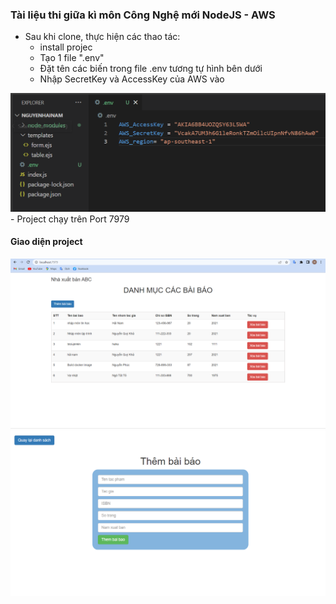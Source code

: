 ### Tài liệu thi giữa kì môn Công Nghệ mới NodeJS - AWS
- Sau khi clone, thực hiện các thao tác:
    + install projec
    + Tạo 1 file ".env"
    + Đặt tên các biến trong file .env tương tự hình bên dưới
    + Nhập SecretKey và AccessKey của AWS vào
<img src="./img/env.png" />
- Project chạy trên Port 7979
<detail open>
    <summary>
        <h4>Giao diện project</h4>
    </summary>
    <img src="./img/cnm-01.png" />
    <img src="./img/cnm-02.png" />
</detail>

